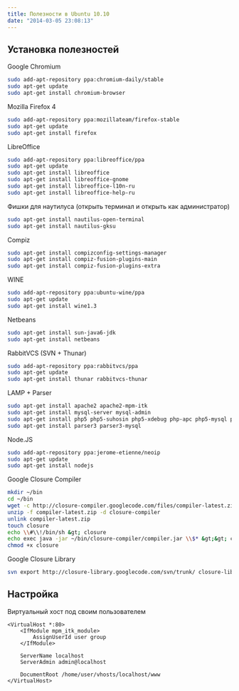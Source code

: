 ```yaml
---
title: Полезности в Ubuntu 10.10
date: "2014-03-05 23:08:13"
---
```


## Установка полезностей

Google Chromium

```bash
sudo add-apt-repository ppa:chromium-daily/stable
sudo apt-get update
sudo apt-get install chromium-browser
```

Mozilla Firefox 4

```bash
sudo add-apt-repository ppa:mozillateam/firefox-stable
sudo apt-get update
sudo apt-get install firefox
```

LibreOffice

```bash
sudo add-apt-repository ppa:libreoffice/ppa
sudo apt-get update
sudo apt-get install libreoffice
sudo apt-get install libreoffice-gnome
sudo apt-get install libreoffice-l10n-ru
sudo apt-get install libreoffice-help-ru
```

Фишки для наутилуса (открыть терминал и открыть как администратор)

```bash
sudo apt-get install nautilus-open-terminal
sudo apt-get install nautilus-gksu
```

Compiz

```bash
sudo apt-get install compizconfig-settings-manager
sudo apt-get install compiz-fusion-plugins-main
sudo apt-get install compiz-fusion-plugins-extra
```

WINE

```bash
sudo add-apt-repository ppa:ubuntu-wine/ppa
sudo apt-get update
sudo apt-get install wine1.3
```

Netbeans

```bash
sudo apt-get install sun-java6-jdk
sudo apt-get install netbeans
```

RabbitVCS (SVN + Thunar)

```bash
sudo add-apt-repository ppa:rabbitvcs/ppa
sudo apt-get update
sudo apt-get install thunar rabbitvcs-thunar
```

LAMP + Parser

```bash
sudo apt-get install apache2 apache2-mpm-itk
sudo apt-get install mysql-server mysql-admin
sudo apt-get install php5 php5-suhosin php5-xdebug php-apc php5-mysql php5-curl php5-gd php5-imagick
sudo apt-get install parser3 parser3-mysql
```

Node.JS

```bash
sudo add-apt-repository ppa:jerome-etienne/neoip
sudo apt-get update
sudo apt-get install nodejs
```

Google Closure Compiler

```bash
mkdir ~/bin
cd ~/bin
wget -c http://closure-compiler.googlecode.com/files/compiler-latest.zip
unzip -f compiler-latest.zip -d closure-compiler
unlink compiler-latest.zip
touch closure
echo \\#\\!/bin/sh &gt; closure
echo exec java -jar ~/bin/closure-compiler/compiler.jar \\$* &gt;&gt; closure
chmod +x closure
```

Google Closure Library

```bash
svn export http://closure-library.googlecode.com/svn/trunk/ closure-library
```

## Настройка

Виртуальный хост под своим пользователем

```apacheconf
<VirtualHost *:80>
    <IfModule mpm_itk_module>
        AssignUserId user group
    </IfModule>

    ServerName localhost
    ServerAdmin admin@localhost

    DocumentRoot /home/user/vhosts/localhost/www
</VirtualHost>
```
